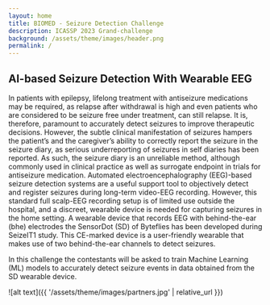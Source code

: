 ```yaml
---
layout: home
title: BIOMED - Seizure Detection Challenge
description: ICASSP 2023 Grand-challenge
background: /assets/theme/images/header.png
permalink: /
---
```



## AI-based Seizure Detection With Wearable EEG

In patients with epilepsy, lifelong treatment with antiseizure medications may be required, as relapse after withdrawal is high and even patients who are considered to be seizure free under treatment, can still relapse. It is, therefore, paramount to accurately detect seizures to improve therapeutic decisions. However, the subtle clinical manifestation of seizures hampers the patient’s and the caregiver’s ability to correctly report the seizure in the seizure diary, as serious underreporting of seizures in self diaries has been reported. As such, the seizure diary is an unreliable method, although commonly used in clinical practice as well as surrogate endpoint in trials for antiseizure medication. Automated electroencephalography (EEG)-based seizure detection systems are a useful support tool to objectively detect and register seizures during long-term video-EEG recording. However, this standard full scalp-EEG recording setup is of limited use outside the hospital, and a discreet, wearable device is needed for capturing seizures in the home setting. A wearable device that records EEG with behind-the-ear (bhe) electrodes the SensorDot (SD) of Byteflies has been developed during SeizeIT1 study. This CE-marked device is a user-friendly wearable that makes use of two behind-the-ear channels to detect seizures.

In this challenge the contestants will be asked to train Machine Learning (ML) models to accurately detect seizure events in data obtained from the SD wearable device.

<!-- [link text](/assets/images/assets/images/partners.jpg)

[{% raw %}`[link text]({{ '/assets/images/partners.jpg' | relative_url }})`{% endraw %}]({{ '/assets/theme/images/partners.jpg' | relative_url }}) -->

![alt text]({{ '/assets/theme/images/partners.jpg' | relative_url }})